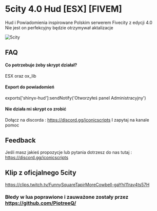 # 5city 4.0 Hud [ESX] [FIVEM]
Hud i Powiadomienia inspirowane Polskim serwerem Fivecity z edycji 4.0 Nie jest on perfekcyjny będzie otrzymywał aktalizacje

![5city](https://media.discordapp.net/attachments/985607890100437063/1270857676297076879/image.png?ex=66b539f1&is=66b3e871&hm=1f9569a902cc6d9b307836477330e03a03da0a004fd0357c83f404d3fd0f1528&=&format=webp&quality=lossless)

## FAQ

#### Co potrzebuje żeby skrypt działał?

ESX oraz ox_lib

#### Export do powiadomień

exports['shinyx-hud']:sendNotify('Otworzyłeś panel Administracyjny')

#### Nie działa mi skrypt co zrobić

Dołącz na discorda : https://discord.gg/iconicscripts I zapytaj na kanale pomoc


## Feedback

Jeśli masz jakieś propozycje lub pytania dotrzesz do nas tutaj : https://discord.gg/iconicscripts

## Klip z oficjalnego 5city

https://clips.twitch.tv/FunnySquareTapirMoreCowbell-gaYhi11rav4ts57H

### Błedy w lua poprawione i zauważone zostały przez https://github.com/PiotreeQ/
